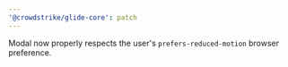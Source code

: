 ```yaml
---
'@crowdstrike/glide-core': patch
---
```


Modal now properly respects the user's `prefers-reduced-motion` browser preference.
